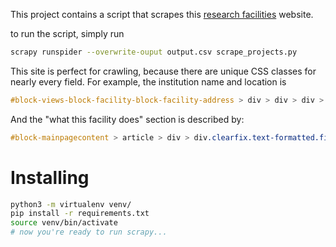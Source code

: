 This project contains a script that scrapes this [research facilities](https://navigator.innovation.ca/en/search) website.

to run the script, simply run

```bash
scrapy runspider --overwrite-ouput output.csv scrape_projects.py
```

This site is perfect for crawling, because there are unique CSS classes for nearly every field. For example, the institution name and location is

```css
#block-views-block-facility-block-facility-address > div > div > div > div > div > span
```

And the "what this facility does" section is described by:

```css
#block-mainpagecontent > article > div > div.clearfix.text-formatted.field.field--name-field-what-the-lab-facility-does.field--type-text-long.field--label-above > div.field__item
```

# Installing

```bash
python3 -m virtualenv venv/
pip install -r requirements.txt
source venv/bin/activate
# now you're ready to run scrapy...
```

